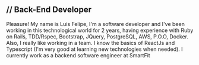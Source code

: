 ## // Back-End Developer

<p> Pleasure!
My name is Luis Felipe, I'm a software developer and I've been working in this technological world for 2 years, having experience with Ruby on Rails, TDD/Rspec, Bootstrap, JQuery, PostgreSQL, AWS, P.O.O, Docker. Also, I really like working in a team.
I know the basics of ReactJs and Typescript (I'm very good at learning new technologies when needed). I currently work as a backend software engineer at SmartFit </p>
